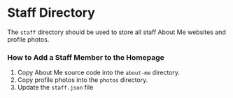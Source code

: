 # Staff Directory

The `staff` directory should be used to store all staff About Me websites and profile photos.

### How to Add a Staff Member to the Homepage 
1. Copy About Me source code into the `about-me` directory.
2. Copy profile photos into the `photos` directory.
3. Update the `staff.json` file 